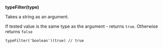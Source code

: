 **typeFilter(type)**

Takes a string as an argument. 

If tested value is the same type as the argument - returns `true`. Otherwise returns `false`

    typeFilter('boolean')(true) // true